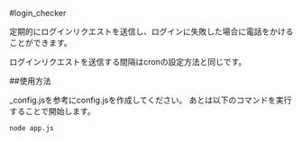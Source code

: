 #login_checker

定期的にログインリクエストを送信し、ログインに失敗した場合に電話をかけることができます。

ログインリクエストを送信する間隔はcronの設定方法と同じです。

##使用方法

_config.jsを参考にconfig.jsを作成してください。
あとは以下のコマンドを実行することで開始します。

```node app.js```
